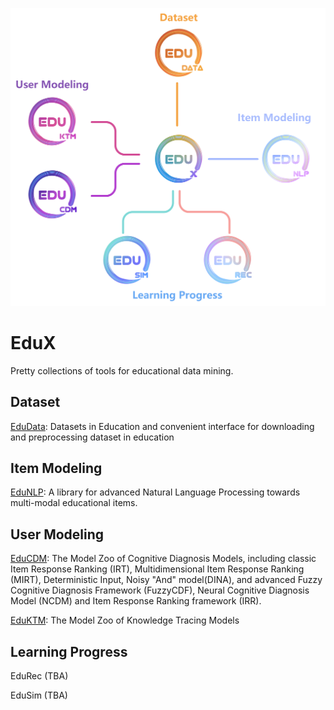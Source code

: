 ![EduX](_static/EduX.png)


# EduX
Pretty collections of tools for educational data mining.

## Dataset

[EduData](https://github.com/bigdata-ustc/EduData): Datasets in Education and convenient interface for downloading and preprocessing dataset in education


## Item Modeling

[EduNLP](https://github.com/bigdata-ustc/EduNLP): A library for advanced Natural Language Processing towards multi-modal educational items.

## User Modeling

[EduCDM](https://github.com/bigdata-ustc/EduCDM): The Model Zoo of Cognitive Diagnosis Models, including classic Item Response Ranking (IRT), Multidimensional Item Response Ranking (MIRT), Deterministic Input, Noisy "And" model(DINA), and advanced Fuzzy Cognitive Diagnosis Framework (FuzzyCDF), Neural Cognitive Diagnosis Model (NCDM) and Item Response Ranking framework (IRR).

[EduKTM](https://github.com/bigdata-ustc/EduKTM): The Model Zoo of Knowledge Tracing Models

## Learning Progress

EduRec (TBA)

EduSim (TBA)


